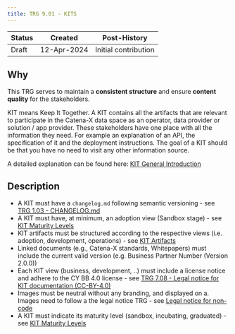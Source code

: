 ```yaml
---
title: TRG 9.01 - KITS
---
```


| Status     | Created      | Post-History                           |
|------------|--------------|----------------------------------------|
| Draft      | 12-Apr-2024  | Initial contribution                   |

## Why

This TRG serves to maintain a **consistent structure** and ensure **content quality** for the stakeholders.

KIT means Keep It Together. A KIT contains all the artifacts that are relevant to participate in the Catena-X data space as an operator, data provider or solution / app provider. These stakeholders have one place with all the information they need. For example an explanation of an API, the specification of it and the deployment instructions. The goal of a KIT should be that you have no need to visit any other information source.

A detailed explanation can be found here:
[KIT General Introduction](https://eclipse-tractusx.github.io/Kits)

## Description

- A KIT must have a <code>changelog.md</code> following semantic versioning - see [TRG 1.03 - CHANGELOG.md](https://eclipse-tractusx.github.io/docs/release/trg-1/trg-1-3)
- A KIT must have, at minimum, an adoption view (Sandbox stage) - see [KIT Maturity Levels](documentation/kit-maturity-levels.md)
- KIT artifacts must be structured according to the respective views (i.e. adoption, development, operations) - see [KIT Artifacts](documentation/kit-artifacts.md)
- Linked documents (e.g., Catena-X standards, Whitepapers) must include the current valid version (e.g. Business Partner Number (Version 2.0.0))
- Each KIT view (business, development, ..) must include a license notice and adhere to the CY BB 4.0 license - see [TRG 7.08 - Legal notice for KIT documentation (CC-BY-4.0)](https://eclipse-tractusx.github.io/docs/release/trg-7/trg-7-08)
- Images must be neutral without any branding, and displayed on a. Images need to follow a the legal notice TRG - see [Legal notice for non-code](https://eclipse-tractusx.github.io/docs/release/trg-7/trg-7-07)
- A KIT must indicate its maturity level (sandbox, incubating, graduated) - see [KIT Maturity Levels](documentation/kit-maturity-levels.md)
